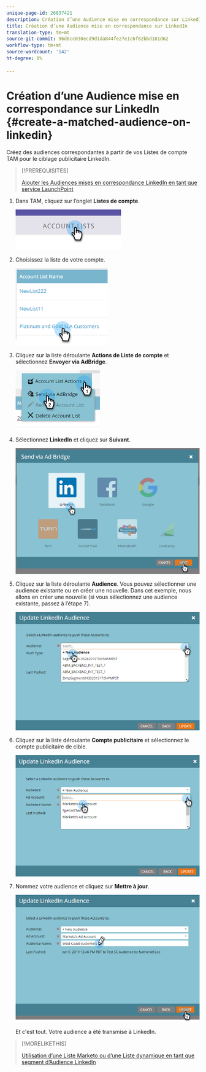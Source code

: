 ```yaml
---
unique-page-id: 26837421
description: Création d’une Audience mise en correspondance sur LinkedIn - Marketo Docs - Documentation du produit
title: Création d’une Audience mise en correspondance sur LinkedIn
translation-type: tm+mt
source-git-commit: 96d6cc030ecd9d1da844fe27e1c6f62bbd181d62
workflow-type: tm+mt
source-wordcount: '142'
ht-degree: 0%

---
```



# Création d’une Audience mise en correspondance sur LinkedIn {#create-a-matched-audience-on-linkedin}

Créez des audiences correspondantes à partir de vos Listes de compte TAM pour le ciblage publicitaire LinkedIn.

>[!PREREQUISITES]
>
>[Ajouter les Audiences mises en correspondance LinkedIn en tant que service LaunchPoint](/help/marketo/product-docs/demand-generation/ad-network-integrations/add-linkedin-matched-audiences-as-a-launchpoint-service.md)

1. Dans TAM, cliquez sur l’onglet **Listes de compte**.

   ![](assets/one-1.png)

1. Choisissez la liste de votre compte.

   ![](assets/two.png)

1. Cliquez sur la liste déroulante **Actions de Liste de compte** et sélectionnez **Envoyer via AdBridge**.

   ![](assets/three-1.png)

1. Sélectionnez **LinkedIn** et cliquez sur **Suivant**.

   ![](assets/four-1.png)

1. Cliquez sur la liste déroulante **Audience**. Vous pouvez sélectionner une audience existante ou en créer une nouvelle. Dans cet exemple, nous allons en créer une nouvelle (si vous sélectionnez une audience existante, passez à l’étape 7).

   ![](assets/five-1.png)

1. Cliquez sur la liste déroulante **Compte publicitaire** et sélectionnez le compte publicitaire de cible.

   ![](assets/six-1.png)

1. Nommez votre audience et cliquez sur **Mettre à jour**.

   ![](assets/seven.png)

   Et c&#39;est tout. Votre audience a été transmise à LinkedIn.

>[!MORELIKETHIS]
>
>[Utilisation d’une Liste Marketo ou d’une Liste dynamique en tant que segment d’Audience LinkedIn](/help/marketo/product-docs/demand-generation/social/social-functions/use-a-marketo-list-or-smart-list-as-a-linkedin-audience-segment.md)
